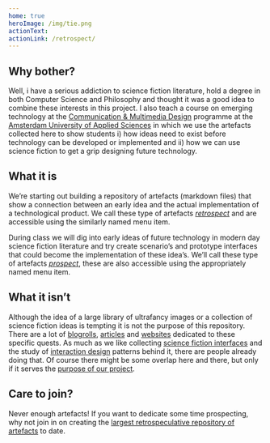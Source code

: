 ```yaml
---
home: true
heroImage: /img/tie.png
actionText:
actionLink: /retrospect/
---
```

## Why bother?

Well, i have a serious addiction to science fiction literature, hold a degree in both Computer Science and Philosophy and thought it was a good idea to combine these interests in this project. I also teach a course on emerging technology at the [Communication & Multimedia Design](https://www.cmd-amsterdam.nl/english/) programme at the [Amsterdam University of Applied Sciences](http://www.amsterdamuas.com/) in which we use the artefacts collected here to show students i) how ideas need to exist before technology can be developed or implemented and ii) how we can use science fiction to get a grip designing future technology.

## What it is

We’re starting out building a repository of artefacts (markdown files) that show a connection between an early idea and the actual implementation of a technological product. We call these type of artefacts [*retrospect*](/retrospect/) and are accessible using the similarly named menu item. 

During class we will dig into early ideas of future technology in modern day science fiction literature and try create scenario’s and prototype interfaces that could become the implementation of these idea’s. We’ll call these type of artefacts [*prospect*](/prospect/), these are also accessible using the appropriately named menu item.

## What it isn’t

Although the idea of a large library of ultrafancy images or a collection of science fiction ideas is tempting it is not the purpose of this repository. There are a lot of [blogrolls](http://sciencefictioninterfaces.tumblr.com/), [articles](https://www.glow-internet.com/infographics/50-years-of-visionary-scifi-computer-interface-designs/) and [websites](http://www.technovelgy.com/) dedicated to these specific quests. As much as we like collecting [science fiction interfaces](https://www.noteloop.com/kit/fui/) and the study of [interaction design](https://scifiinterfaces.com/) patterns behind it, there are people already doing that. Of course there might be some overlap here and there, but only if it serves the [purpose of our project](#what-it-is).

## Care to join?

Never enough artefacts! If you want to dedicate some time prospecting, why not join in on creating the [largest retrospeculative repository of artefacts](/) to date.
